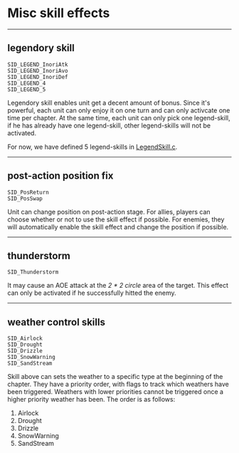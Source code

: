 # Misc skill effects

---
##  legendory skill
```
SID_LEGEND_InoriAtk
SID_LEGEND_InoriAvo
SID_LEGEND_InoriDef
SID_LEGEND_4
SID_LEGEND_5
```

Legendory skill enables unit get a decent amount of bonus. Since it's powerful, each unit can only enjoy it on one turn and can only activcate one time per chapter. At the same time, each unit can only pick one legend-skill, if he has already have one legend-skill, other legend-skills will not be activated.

For now, we have defined 5 legend-skills in [LegendSkill.c](../Data/SkillSys/LegendSkill.c).

---
## post-action position fix

```
SID_PosReturn
SID_PosSwap
```

Unit can change position on post-action stage. For allies, players can choose whether or not to use the skill effect if possible. For enemies, they will automatically enable the skill effect and change the position if possible.

---
## thunderstorm
```
SID_Thunderstorm
```

It may cause an AOE attack at the *2 * 2 circle* area of the target. This effect can only be activated if he successfully hitted the enemy.

---
## weather control skills
```
SID_Airlock
SID_Drought
SID_Drizzle
SID_SnowWarning
SID_SandStream
```

Skill above can sets the weather to a specific type at the beginning of the chapter. They have a priority order, with flags to track which weathers have been triggered. Weathers with lower priorities cannot be triggered once a higher priority weather has been. The order is as follows:

1. Airlock
2. Drought
3. Drizzle
4. SnowWarning
5. SandStream
